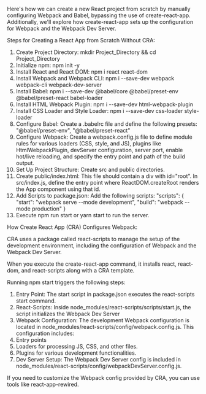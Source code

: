 Here's how we can create a new React project from scratch by manually configuring Webpack and Babel, bypassing the use of create-react-app. Additionally, we'll explore how create-react-app sets up the configuration for Webpack and the Webpack Dev Server.

Steps for Creating a React App from Scratch Without CRA:

1. Create Project Directory:
mkdir Project_Directory && cd Project_Directory
2. Initialize npm:
npm init -y
3. Install React and React DOM:
npm i react react-dom
4. Install Webpack and Webpack CLI:
npm i --save-dev webpack webpack-cli webpack-dev-server
5. Install Babel:
npm i --save-dev @babel/core @babel/preset-env @babel/preset-react babel-loader
6. Install HTML Webpack Plugin:
npm i --save-dev html-webpack-plugin
7. Install CSS Loader and Style Loader:
npm i --save-dev css-loader style-loader
8. Configure Babel: 
Create a .babelrc file and define the following presets:
"@babel/preset-env", "@babel/preset-react"
9. Configure Webpack: 
Create a webpack.config.js file to define module rules for various loaders (CSS, style, and JS), plugins like HtmlWebpackPlugin, devServer configuration, server port, enable hot/live reloading, and specify the entry point and path of the build output.
10. Set Up Project Structure: 
Create src and public directories.
11. Create public/index.html: This file should contain a div with id="root". In src/index.js, define the entry point where ReactDOM.createRoot renders the App component using that id.
12. Add Scripts to package.json: Add the following scripts:
"scripts": {
 "start": "webpack serve --mode development",
 "build": "webpack --mode production"
}
13. Execute npm run start or yarn start to run the server.

How Create React App (CRA) Configures Webpack:

CRA uses a package called react-scripts to manage the setup of the development environment, including the configuration of Webpack and the Webpack Dev Server.

When you execute the create-react-app command, it installs react, react-dom, and react-scripts along with a CRA template.

Running npm start triggers the following steps:

1. Entry Point: The start script in package.json executes the react-scripts start command.
2. React-Scripts: Inside node_modules/react-scripts/scripts/start.js, the script initializes the Webpack Dev Server
3. Webpack Configuration: The development Webpack configuration is located in node_modules/react-scripts/config/webpack.config.js. This configuration includes:
4. Entry points
5. Loaders for processing JS, CSS, and other files.
6. Plugins for various development functionalities.
7. Dev Server Setup: The Webpack Dev Server config is included in node_modules/react-scripts/config/webpackDevServer.config.js.

If you need to customize the Webpack config provided by CRA, you can use tools like react-app-rewired.
